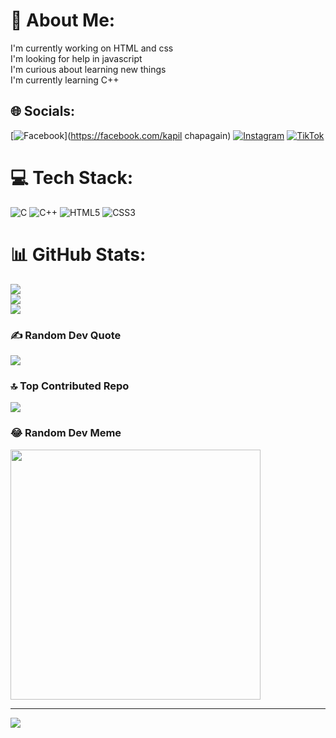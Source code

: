 # 💫 About Me:
I'm currently working on  HTML and css<br>I'm looking for help in javascript<br>I'm curious about learning new things<br>I'm currently learning C++<br>


## 🌐 Socials:
[![Facebook](https://img.shields.io/badge/Facebook-%231877F2.svg?logo=Facebook&logoColor=white)](https://facebook.com/kapil chapagain) [![Instagram](https://img.shields.io/badge/Instagram-%23E4405F.svg?logo=Instagram&logoColor=white)](https://instagram.com/kapil_chapagain16) [![TikTok](https://img.shields.io/badge/TikTok-%23000000.svg?logo=TikTok&logoColor=white)](https://tiktok.com/@kapilchapagain59) 

# 💻 Tech Stack:
![C](https://img.shields.io/badge/c-%2300599C.svg?style=for-the-badge&logo=c&logoColor=white) ![C++](https://img.shields.io/badge/c++-%2300599C.svg?style=for-the-badge&logo=c%2B%2B&logoColor=white) ![HTML5](https://img.shields.io/badge/html5-%23E34F26.svg?style=for-the-badge&logo=html5&logoColor=white) ![CSS3](https://img.shields.io/badge/css3-%231572B6.svg?style=for-the-badge&logo=css3&logoColor=white)
# 📊 GitHub Stats:
![](https://github-readme-stats.vercel.app/api?username=kapil-2059&theme=dark&hide_border=false&include_all_commits=false&count_private=false)<br/>
![](https://github-readme-streak-stats.herokuapp.com/?user=kapil-2059&theme=dark&hide_border=false)<br/>
![](https://github-readme-stats.vercel.app/api/top-langs/?username=kapil-2059&theme=dark&hide_border=false&include_all_commits=false&count_private=false&layout=compact)

### ✍️ Random Dev Quote
![](https://quotes-github-readme.vercel.app/api?type=horizontal&theme=radical)

### 🔝 Top Contributed Repo
![](https://github-contributor-stats.vercel.app/api?username=kapil-2059&limit=5&theme=dark&combine_all_yearly_contributions=true)

### 😂 Random Dev Meme
<img src='https://randommeme-five.vercel.app/' style="height: 400px;"/>

---
[![](https://visitcount.itsvg.in/api?id=kapil-2059&icon=0&color=0)](https://visitcount.itsvg.in)

<!-- Proudly created with GPRM ( https://gprm.itsvg.in ) -->
